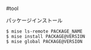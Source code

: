 #tool

パッケージインストール
```Terminal
$ mise ls-remote PACKAGE_NAME
$ mise install PACKAGE@VERSION
$ mise global PACKAGE@VERSION
```
